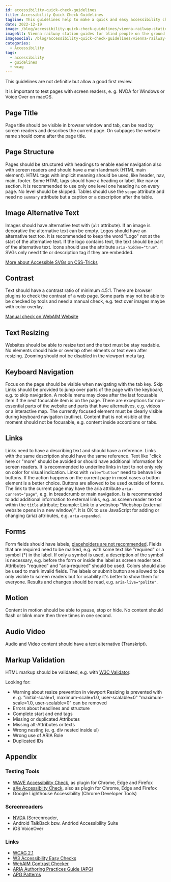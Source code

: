 ```yaml
---
id: accessibility-quick-check-guidelines
title: Accessibility Quick Check Guidelines
tagline: This guidelines help to make a quick and easy accessibility check on a website.
date: 2022-12-19
image: /blog/accessibility-quick-check-guidelines/vienna-railway-station-by-quaritsch-photography.jpg
imageAlt: Vienna railway station guides for blind people on the ground with a train on the right.
imageSocial: /blog/accessibility-quick-check-guidelines/vienna-railway-station-by-quaritsch-photography.jpg
categories:
  - Accessibility
tags:
  - accessibility
  - guidelines
  - wcag
---
```



This guidelines are not definitiv but allow a good first review.

It is important to test pages with screen readers, e. g. NVDA for Windows or Voice Over on macOS.

## Page Title

Page title should be visible in browser window and tab, can be read by screen readers and describes the current page. On subpages the website name should come after the page title.

## Page Structure

Pages should be structured with headings to enable easier navigation also with screen readers and should have a main landmark (HTML main element).
HTML tags with implicit meaning should be used, like header, nav, main, footer.
Some HTML tags should have a heading or label, like nav or section.
It is recommended to use only one level one heading `h1` on every page. 
No level should be skipped.
Tables should use the `scope` attribute and need no `summary` attribute but a caption or a description after the table.

## Image Alternative Text

Images should have alternative text with (`alt` attribute). If an image is decorative the alternative text can be empty.
Logos should have an alternative text too. It is recommended to keep the word "Logo" not at the start of the alternative text. If the logo contains text, the text should be part of the alternative text.
Icons should use the attribute `aria-hidden="true"`. SVGs only need title or description tag if they are embedded.

[More about Accessible SVGs on CSS-Tricks](https://css-tricks.com/accessible-svgs/)

## Contrast

Text should have a contrast ratio of minimum 4.5:1.
There are browser plugins to check the contrast of a web page.
Some parts may not be able to be checked by tools and need a manual check, e.g. text over images maybe with color overlay.

[Manual check on WebAIM Website](https://webaim.org/resources/contrastchecker/)


## Text Resizing

Websites should be able to resize text and the text must be stay readable. No elements should hide or overlap other elments or text even after resizing. Zooming should not be disabled in the viewport meta tag.

## Keyboard Navigation

Focus on the page should be visible when navigating with the tab key.
Skip Links should be provided to jump over parts of the page with the keyboard, e.g. to skip navigation.
A mobile menu may close after the last focusable item if the next focusable item is on the page.
There are exceptions for non-essential parts of the website and parts that have alternatives, e.g. videos or a interactive map.
The currently focused element must be clearly visible during keyboard navigation (outline).
Content that is not visible at the moment should not be focusable, e.g. content inside accordions or tabs.

## Links

Links need to have a describing text and should have a reference. Links with the same description should have the same reference.
Text like "click here or "more" should be avoided or should have additional information for screen readers.
It is recommended to underline links in text to not only rely on color for visual indication.
Links with `role="button"` need to behave like buttons. If the action happens on the current page in most cases a button element is a better choice.
Buttons are allowed to be used outside of forms.
The link to the current page may have the aria attribute `aria-current="page"`, e.g. in breadcrumb or main navigation. 
Is is recommended to add additional information to external links, e.g. as screen reader text or within the `title` attribute; Example: Link to a webshop "Webshop (external website opens in a new window)".
It is OK to use JavaScript for adding or changing (aria) attributes, e.g. `aria-expanded`.

## Forms

Form fields should have labels, [placeholders are not recommended](https://www.nngroup.com/articles/form-design-placeholders/).
Fields that are required need to be marked, e.g. with some text like "required" or a symbol (\*) in the label. If only a symbol is used, a description of the symbol is necessary, e.g. before the form or inside the label as screen reader text.
Attributes "required" and "aria-required" should be used.
Colors should also be used to mark invalid fields.
The labels or submit button are allowed to be only visible to screen readers but for usability it's better to show them for everyone.
Results and changes should be read, e.g. `aria-live="polite"`.

## Motion

Content in motion should be able to pause, stop or hide.
No content should flash or blink more then three times in one second.

## Audio Video

Audio and Video content should have a text alternative (Transkript).

## Markup Validation

HTML markup should be validated, e.g. with [W3C Validator](validator.w3.org/).

Looking for:

* Warning about resize prevention in viewport
  Resizing is prevented with e. g. "initial-scale=1, maximum-scale=1.0, user-scalable=0"
  "maximum-scale=1.0, user-scalable=0" can be removed
* Errors about headlines and structure
* Complete start and end tags
* Missing or duplicated Attributes
* Missing alt-Attributes or texts
* Wrong nesting (e. g. div nested inside ul)
* Wrong use of ARIA Role
* Duplicated IDs

## Appendix

### Testing Tools

* [WAVE Accessibility Check](https://wave.webaim.org/), as plugin for Chrome, Edge and Firefox
* [aXe Accessibilty Check](https://www.deque.com/axe/), also as plugin for Chrome, Edge and Firefox
* Google Lighthouse Accessibility (Chrome Developer Tools)

### Screenreaders

* [NVDA](https://www.nvaccess.org/) (Screenreader,
* Android TalkBack bzw. Andriod Accessibility Suite
* iOS VoiceOver

### Links

* [WCAG 2.1](https://www.w3.org/TR/WCAG21/)
* [W3 Accessibility Easy Checks](https://www.w3.org/WAI/test-evaluate/preliminary/)
* [WebAIM Contrast Checker](https://webaim.org/resources/contrastchecker/)
* [ARIA Authoring Practices Guide (APG)](https://www.w3.org/WAI/ARIA/apg/)
* [APG Patterns](https://www.w3.org/WAI/ARIA/apg/patterns/)
